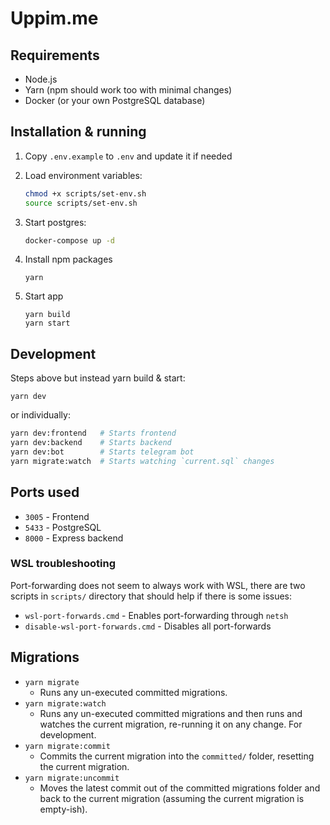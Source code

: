 # Uppim.me

## Requirements

- Node.js
- Yarn (npm should work too with minimal changes)
- Docker (or your own PostgreSQL database)

## Installation & running

1. Copy `.env.example` to `.env` and update it if needed

2. Load environment variables:

   ```sh
   chmod +x scripts/set-env.sh
   source scripts/set-env.sh
   ```

3. Start postgres:

   ```sh
   docker-compose up -d
   ```

4. Install npm packages
   ```
   yarn
   ```
5. Start app
   ```
   yarn build
   yarn start
   ```

## Development

Steps above but instead yarn build & start:

```
yarn dev
```
or individually:
```sh
yarn dev:frontend   # Starts frontend
yarn dev:backend    # Starts backend
yarn dev:bot        # Starts telegram bot
yarn migrate:watch  # Starts watching `current.sql` changes
```

## Ports used

- `3005` - Frontend
- `5433` - PostgreSQL
- `8000` - Express backend

### WSL troubleshooting

Port-forwarding does not seem to always work with WSL, there are two scripts in `scripts/` directory that should help if there is some issues:

- `wsl-port-forwards.cmd` - Enables port-forwarding through `netsh`
- `disable-wsl-port-forwards.cmd` - Disables all port-forwards

## Migrations

- `yarn migrate`
  - Runs any un-executed committed migrations.
- `yarn migrate:watch`
  - Runs any un-executed committed migrations and then runs and watches the current migration, re-running it on any change. For development.
- `yarn migrate:commit`
  - Commits the current migration into the `committed/` folder, resetting the current migration.
- `yarn migrate:uncommit`
  - Moves the latest commit out of the committed migrations folder and back to the current migration (assuming the current migration is empty-ish).
